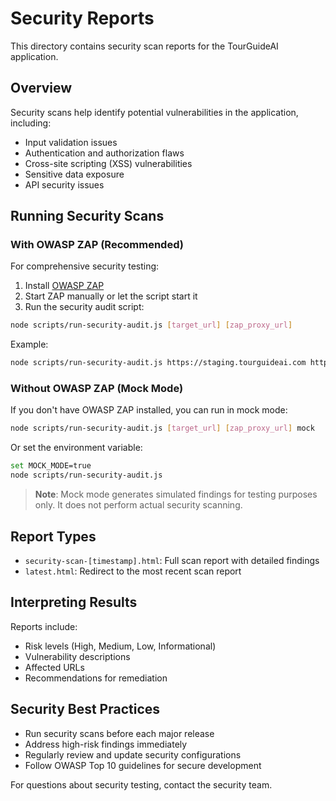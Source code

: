 # Security Reports

This directory contains security scan reports for the TourGuideAI application.

## Overview

Security scans help identify potential vulnerabilities in the application, including:
- Input validation issues
- Authentication and authorization flaws
- Cross-site scripting (XSS) vulnerabilities
- Sensitive data exposure
- API security issues

## Running Security Scans

### With OWASP ZAP (Recommended)

For comprehensive security testing:

1. Install [OWASP ZAP](https://www.zaproxy.org/download/)
2. Start ZAP manually or let the script start it
3. Run the security audit script:

```bash
node scripts/run-security-audit.js [target_url] [zap_proxy_url]
```

Example:
```bash
node scripts/run-security-audit.js https://staging.tourguideai.com http://localhost:8080
```

### Without OWASP ZAP (Mock Mode)

If you don't have OWASP ZAP installed, you can run in mock mode:

```bash
node scripts/run-security-audit.js [target_url] [zap_proxy_url] mock
```

Or set the environment variable:
```bash
set MOCK_MODE=true
node scripts/run-security-audit.js
```

> **Note**: Mock mode generates simulated findings for testing purposes only. It does not perform actual security scanning.

## Report Types

- `security-scan-[timestamp].html`: Full scan report with detailed findings
- `latest.html`: Redirect to the most recent scan report

## Interpreting Results

Reports include:
- Risk levels (High, Medium, Low, Informational)
- Vulnerability descriptions
- Affected URLs
- Recommendations for remediation

## Security Best Practices

- Run security scans before each major release
- Address high-risk findings immediately
- Regularly review and update security configurations
- Follow OWASP Top 10 guidelines for secure development

For questions about security testing, contact the security team. 